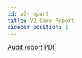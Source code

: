 ```yaml
---
id: v2-report
title: V2 Core Report
sidebar_position: 1
---
```


[Audit report PDF](./Clober_V2.pdf)